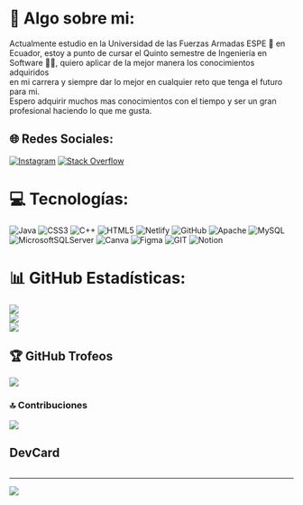 # 💫 Algo sobre mi:
Actualmente estudio en la Universidad de las Fuerzas Armadas ESPE 🏫 en Ecuador, estoy a punto de cursar el Quinto semestre de Ingeniería en Software 🧑‍💻,  quiero aplicar de la mejor manera los conocimientos adquiridos <br>en mi carrera y siempre dar lo mejor en cualquier reto que tenga el futuro para mi. <br>Espero adquirir muchos mas conocimientos con el tiempo y ser un gran profesional haciendo lo que me gusta.


## 🌐 Redes Sociales:
[![Instagram](https://img.shields.io/badge/Instagram-%23E4405F.svg?logo=Instagram&logoColor=white)](https://instagram.com/josuebmll) [![Stack Overflow](https://img.shields.io/badge/-Stackoverflow-FE7A16?logo=stack-overflow&logoColor=white)](https://stackoverflow.com/users/JosueMorales) 

# 💻 Tecnologías:
![Java](https://img.shields.io/badge/java-%23ED8B00.svg?style=for-the-badge&logo=java&logoColor=white) ![CSS3](https://img.shields.io/badge/css3-%231572B6.svg?style=for-the-badge&logo=css3&logoColor=white) ![C++](https://img.shields.io/badge/c++-%2300599C.svg?style=for-the-badge&logo=c%2B%2B&logoColor=white) ![HTML5](https://img.shields.io/badge/html5-%23E34F26.svg?style=for-the-badge&logo=html5&logoColor=white) ![Netlify](https://img.shields.io/badge/netlify-%23000000.svg?style=for-the-badge&logo=netlify&logoColor=#00C7B7) ![GitHub](https://img.shields.io/badge/GitHub-%23121011.svg?style=for-the-badge&logo=github&logoColor=white) ![Apache](https://img.shields.io/badge/apache-%23D42029.svg?style=for-the-badge&logo=apache&logoColor=white) ![MySQL](https://img.shields.io/badge/mysql-%2300f.svg?style=for-the-badge&logo=mysql&logoColor=white) ![MicrosoftSQLServer](https://img.shields.io/badge/Microsoft%20SQL%20Sever-CC2927?style=for-the-badge&logo=microsoft%20sql%20server&logoColor=white) ![Canva](https://img.shields.io/badge/Canva-%2300C4CC.svg?style=for-the-badge&logo=Canva&logoColor=white) 	![Figma](https://img.shields.io/badge/figma-%23F24E1E.svg?style=for-the-badge&logo=figma&logoColor=white) ![GIT](https://img.shields.io/badge/Git-fc6d26?style=for-the-badge&logo=git&logoColor=white) ![Notion](https://img.shields.io/badge/Notion-%23000000.svg?style=for-the-badge&logo=notion&logoColor=white)
# 📊 GitHub Estadísticas:
![](https://github-readme-stats.vercel.app/api?username=MrT-coder&theme=blueberry&hide_border=true&include_all_commits=true&count_private=true)<br/>
![](https://github-readme-streak-stats.herokuapp.com/?user=MrT-coder&theme=blueberry&hide_border=true)<br/>
![](https://github-readme-stats.vercel.app/api/top-langs/?username=MrT-coder&theme=blueberry&hide_border=true&include_all_commits=true&count_private=true&layout=compact)

## 🏆 GitHub Trofeos
![](https://github-profile-trophy.vercel.app/?username=MrT-coder&theme=radical&no-frame=true&no-bg=false&margin-w=4)

### 🔝 Contribuciones
![](https://github-contributor-stats.vercel.app/api?username=MrT-coder&limit=5&theme=dracula&combine_all_yearly_contributions=true)

## DevCard
![]()

---
[![](https://visitcount.itsvg.in/api?id=MrT-coder&icon=2&color=1)](https://visitcount.itsvg.in)

<!-- Proudly created with GPRM ( https://gprm.itsvg.in ) -->
